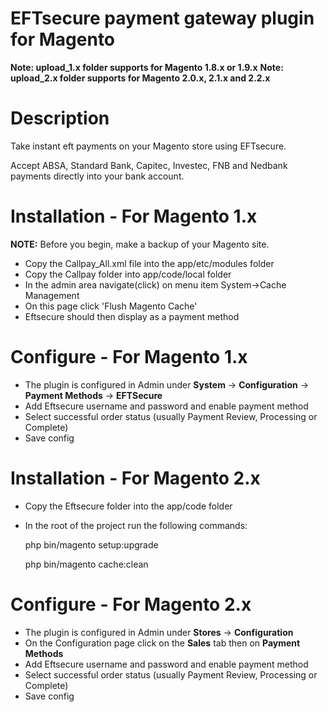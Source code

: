 # EFTsecure payment gateway plugin for Magento
**Note: upload_1.x folder supports for Magento 1.8.x or 1.9.x**
**Note: upload_2.x folder supports for Magento 2.0.x, 2.1.x and 2.2.x**

# Description
Take instant eft payments on your Magento store using EFTsecure.

Accept ABSA, Standard Bank, Capitec, Investec, FNB and Nedbank payments directly into your bank account.

# Installation - For Magento 1.x

**NOTE:** Before you begin, make a backup of your Magento site.

- Copy the Callpay_All.xml file into the app/etc/modules folder
- Copy the Callpay folder into app/code/local folder
- In the admin area navigate(click) on menu item System->Cache Management
- On this page click 'Flush Magento Cache'
- Eftsecure should then display as a payment method

# Configure - For Magento 1.x

- The plugin is configured in Admin under **System** -> **Configuration** -> **Payment Methods** -> **EFTSecure**
- Add Eftsecure username and password and enable payment method
- Select successful order status (usually Payment Review, Processing or Complete)
- Save config

# Installation - For Magento 2.x

- Copy the Eftsecure folder into the app/code folder
- In the root of the project run the following commands: 

    php bin/magento setup:upgrade 
	
	php bin/magento cache:clean

# Configure - For Magento 2.x

- The plugin is configured in Admin under **Stores** -> **Configuration**
- On the Configuration page click on the **Sales** tab then on **Payment Methods** 
- Add Eftsecure username and password and enable payment method
- Select successful order status (usually Payment Review, Processing or Complete)
- Save config

